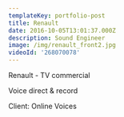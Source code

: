 ```yaml
---
templateKey: portfolio-post
title: Renault
date: 2016-10-05T13:01:37.000Z
description: Sound Engineer
image: /img/renault_front2.jpg
videoId: '268070078'
---
```

Renault - TV commercial

Voice direct & record

Client: Online Voices
